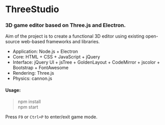 ThreeStudio
===========

### 3D game editor based on Three.js and Electron. ###

Aim of the project is to create a functional 3D editor using existing open-source web-based frameworks and libraries.
- Application: Node.js + Electron
- Core: HTML + CSS + JavaScript + jQuery
- Interface: jQuery UI + jsTree + GoldenLayout + CodeMirror + jscolor + Bootstrap + FontAwesome
- Rendering: Three.js
- Physics: cannon.js

#### Usage: ####

> npm install \
> npm start

Press `F9` or `Ctrl+P` to enter/exit game mode.
